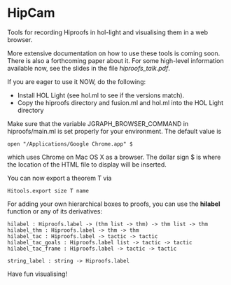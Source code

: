 HipCam
======

Tools for recording Hiproofs in hol-light and visualising them in a web browser.

More extensive documentation on how to use these tools is coming soon.
There is also a forthcoming paper about it. For some high-level information available now, see the slides in the file *hiproofs_talk.pdf*. 

If you are eager to use it NOW, do the following:

* Install HOL Light (see hol.ml to see if the versions match).
* Copy the hiproofs directory and fusion.ml and hol.ml into the HOL Light directory
  
Make sure that the variable JGRAPH_BROWSER_COMMAND in hiproofs/main.ml is set properly for your environment. The default value is

    open "/Applications/Google Chrome.app" $
    
which uses Chrome on Mac OS X as a browser. The dollar sign $ is where the location of the HTML file to display will be inserted.


You can now export a theorem T via

    Hitools.export size T name
    
For adding your own hierarchical boxes to proofs, you can use the **hilabel** function or any of its derivatives:

    hilabel : Hiproofs.label -> (thm list -> thm) -> thm list -> thm
    hilabel_thm : Hiproofs.label -> thm -> thm
    hilabel_tac : Hiproofs.label -> tactic -> tactic
    hilabel_tac_goals : Hiproofs.label list -> tactic -> tactic
    hilabel_tac_frame : Hiproofs.label -> tactic -> tactic
    
    string_label : string -> Hiproofs.label

Have fun visualising!
